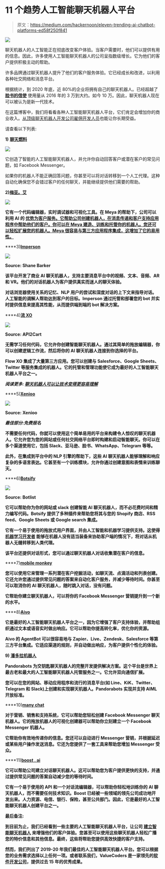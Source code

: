 # 11 个趋势人工智能聊天机器人平台

> 原文：<https://medium.com/hackernoon/eleven-trending-ai-chatbot-platforms-ed58f250f841>

![](img/ad447c8ce2e40ede1913508ce1829cc1.png)

聊天机器人的人工智能正在彻底改变客户体验。当客户需要时，他们可以提供有用的信息。因此，许多使用人工智能聊天机器人的公司呈指数级增长。它为他们的客户提供积极主动的帮助。

许多品牌通过聊天机器人提升了他们的客户服务体验。它已经成长和改进，以利用各种社交网络和消息平台。

根据统计，到 2020 年底，近 80%的企业将拥有自己的聊天机器人。已经超越了 [**脸书的信使**](https://www.messenger.com/) 使用量从 2016 年的 3 万到大约。如今 10 万。因此，聊天机器人现在可以被认为是新一代技术。

在这篇博客中，我们将看看各种人工智能聊天机器人平台，它们肯定会增加你的商业收入。[从顶级聊天机器人开发公司雇佣开发人员](https://www.valuecoders.com/hire-developers)也能让你长期受益。

请查看以下列表:

**1)** [**聊天燃料**](https://chatfuel.com/)

![](img/e593508d9c27dad7ad25d43c51aed482.png)

它创造了智能的人工智能聊天机器人，并允许你自动回答客户或潜在客户的常见问题，如 Facebook Messenger。

如果你的机器人不能正确回答问题，你甚至可以将对话转移到一个人工代理。这种自动化确保您不会错过客户的任何聊天，并能继续提供他们需要的帮助。

**2)**[](https://botsify.com)**[**梅亚。艾**](https://www.meya.ai/)**

**![](img/29778f3745f097c145650d1864605b8f.png)**

**它有一个代码编辑器，实时调试器和可视化工具。在 Meya 的帮助下，公司可以利用 AI 的 [**优势为客户服务。它帮助公司创建机器人，在消息传递和客户支持应用程序中帮助他们的客户。你可以在 Meya 建造、训练和托管你的机器人。您还可以轻松扩展您的机器人。Meya 很容易与第三方应用程序集成，这增加了它的易用性。**](https://en.wikipedia.org/wiki/Artificial_intelligence)**

****3)**[**Imperson**](http://imperson.com/)**

**![](img/ac5865c860520122016ca9d2752ffe10.png)**

**Source: Shane Barker**

**该平台开发了商业 AI 聊天机器人，支持主要消息平台中的视频、文本、音频、AR 和 VR。他们的对话机器人为客户提供真实而迷人的聊天体验。**

**对话浏览器使用关系的记忆、NLP 用户的尝试和深度对话的上下文来指导对话。人工智能的调解人帮助达到客户的目标。Imperson 通过托管和部署您的 bot 并实时提供信息来提高其性能，从而提供端到端的 bot 解决方案。**

****4)**[流 XO](https://flowxo.com/)**

**![](img/705354702e8e9e80eb029c5b7ef4679c.png)**

**Source: API2Cart**

**无需学习任何代码，它允许你创建智能聊天机器人。通过其简单的拖放编辑器，你可以创建逻辑工作流，然后将你的 AI 聊天机器人连接到你选择的平台。**

**Flow XO 集成了大量第三方应用。您可以创建与 Salesforce、Google Sheets、Twitter 等服务集成的机器人。它的托管和管理功能使它成为最好的人工智能聊天机器人平台之一。**

*****阅读更多:*** [***聊天机器人可以让技术变得更容易理解***](https://hackernoon.com/chatbots-can-make-technology-more-accessible-7d8ea241fc11)**

****5)**[**Xenioo**](https://www.xenioo.com/)**

**![](img/8b84b10296c22f81ce9d960ff0f768e9.png)**

**Source: Xenioo**

*****最佳部分:免费报名*****

**不需要任何代码，你就可以使用这个简单易用的平台来构建令人惊叹的聊天机器人。它允许您为您的网站或任何社交网络平台即时构建和启动智能聊天。你可以在多个渠道使用它，包括 Slack、亚马逊、脸书、WhatsApp、Telegram 等等。**

**此外，在集成到平台中的 NLP 引擎的帮助下，这些 AI 聊天机器人能够理解和响应复杂的多语言表达。它甚至有一个训练模块，允许你通过创建意图和表情来训练聊天。**

****6)**[**Botsify**](https://botsify.com)**

**![](img/125c5cefda7d1f6666a4452c175dabfc.png)**

**Source: Botlist**

**它可以帮助你为你的网站或 slack 创建智能 AI 聊天机器人，而不必花费时间和精力编写代码。Botsify 提供了多种插件来帮助您将其与您的 Shopify 商店、RSS feed、Google Sheets 或 Google search 集成。**

**它有一个易于使用的拖放式用户界面，并由人工智能和机器学习提供支持。这使得 [**机器学习开发者**](https://www.valuecoders.com/hire-developers/hire-machine-learning-experts) 能够在机器人没有适当装备来协助客户端的情况下，将对话从机器人无缝转移到人类代理。**

**该平台还提供对话形式，您可以通过聊天机器人对话收集潜在客户的信息。**

****7)**[**mobile monkey**](https://mobilemonkey.com/)**

**您可以使用它来管理一系列潜在客户挖掘活动，如聊天流、点滴活动和列表创建。它还允许您通过提供常见问题的答案来自动化客户服务，并减少等待时间。你甚至可以取消你的 AI 聊天机器人，随时跳入对话，没有问题。**

**它帮助你建立聊天机器人，可以将你的 Facebook Messenger 营销提升到一个新的水平。**

****8)**[**Aivo**](https://www.aivo.co/en/)**

**它是最好的人工智能聊天机器人平台之一，因为它增强了客户支持体验，并帮助组织通过文本或语音实时做出响应。它可以帮助你提高转化率，优化你的资源。**

**Aivo 的 AgentBot 可以很容易地与 Zapier、Live、Zendesk、Salesforce 等第三方平台集成。它适应渠道的规则，并自动做出响应，为客户提供个性化的体验。**

****9)** [**潘多拉机器人**](https://home.pandorabots.com/home.html)**

**Pandorabots 为交钥匙聊天机器人的完整开发提供解决方案。这个平台是世界上最古老和最大的人工智能聊天机器人托管服务之一。它允许双向通信扩展。**

**您可以在您的网站、移动应用程序和流行的消息平台(如 Line、KiK、Twitter、Telegram 和 Slack)上创建和实现聊天机器人。Pandorabots 实现并支持 AIML 开放标准。**

****10)**[**many chat**](https://manychat.com/)**

**对于营销、销售和支持系统，它可以帮助您轻松创建 Facebook Messenger 聊天机器人。它的拖放机器人的可视化创建器可以帮助你立刻建立一个 Facebook Messenger 机器人。**

**它帮助你有效地传递你的信息。您还可以自动进行 Messenger 营销，并根据延迟或某些用户操作发送消息。它还为您提供了一套工具来帮助您增加 Messenger 受众。**

****11)**[boost . ai](https://www.boost.ai/)**

**它可以帮助公司建立对话聊天机器人。这可以帮助您为客户提供更快的支持，并通过提供常见问题的答案自动减少您的等待时间。**

**它有一个易于使用的 API 和一个对话流编辑器，可以帮助你轻松地训练你的 AI 聊天机器人，而不需要任何技术知识。Boost 已经被一些领域的领先公司成功地开发出来。人力资源、电信、银行、保险，甚至公共部门。因此，它是最好的人工智能聊天机器人创建平台之一。**

****最后备注:****

**到目前为止，我们已经看到一些主要的人工智能聊天机器人平台，让公司 [**建立智能聊天机器人**](https://www.valuecoders.com/hire-developers/hire-chatbot-developers) 来增强他们的客户体验。您甚至可以使用这些聊天机器人轻松广播您的特价信息和其他信息。最终，这些将帮助您提供高效快捷的客户支持。**

**然而，我们列出了 2019-20 年我们最佳的人工智能聊天机器人平台。您可以根据您的业务需求选择以上任何一项。或者联系我们，ValueCoders 是一家领先的[软件开发公司](https://www.valuecoders.com/)，提供过去 15 年的优秀成果。**